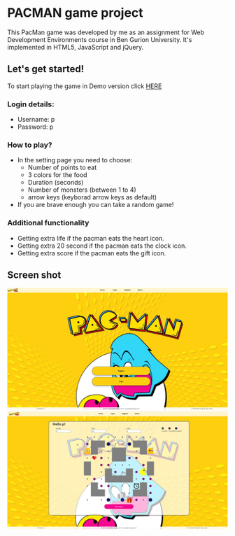 # PACMAN game project
This PacMan game was developed by me as an assignment for Web Development Environments course in Ben Gurion University. 
It's implemented in HTML5, JavaScript and jQuery.

## Let's get started!
To start playing the game in Demo version click [HERE](https://git.io/JkZwP)

### Login details:
* Username: p
* Password: p

### How to play?
* In the setting page you need to choose: 
  - Number of points to eat
  - 3 colors for the food
  - Duration (seconds)
  - Number of monsters (between 1 to 4)
  - arrow keys (keyborad arrow keys as default)
* If you are brave enough you can take a random game!

### Additional functionality
  * Getting extra life if the pacman eats the heart icon.
  * Getting extra 20 second if the pacman eats the clock icon.
  * Getting extra score if the pacman eats the gift icon.
  
## Screen shot
![Home](https://github.com/NaorBenEvgi/PACMAN/blob/master/resources/home.png)
![Game](https://github.com/NaorBenEvgi/PACMAN/blob/master/resources/game.png)

